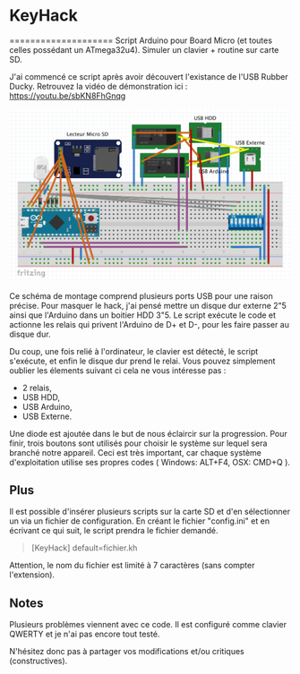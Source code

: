 # KeyHack
====================
Script Arduino pour Board Micro (et toutes celles possédant un ATmega32u4).
Simuler un clavier + routine sur carte SD.

J'ai commencé ce script après avoir découvert l'existance de l'USB Rubber Ducky.
Retrouvez la vidéo de démonstration ici : https://youtu.be/sbKN8FhGnqg

![Schéma du montage](/small.png?raw=true "Schéma du montage")

Ce schéma de montage comprend plusieurs ports USB pour une raison précise.
Pour masquer le hack, j'ai pensé mettre un disque dur externe 2"5 ainsi que l'Arduino dans un boitier HDD 3"5.
Le script exécute le code et actionne les relais qui privent l'Arduino de D+ et D-, pour les faire passer au disque dur.

Du coup, une fois relié à l'ordinateur, le clavier est détecté, le script s'exécute, et enfin le disque dur prend le relai.
Vous pouvez simplement oublier les élements suivant ci cela ne vous intéresse pas :
 - 2 relais,
 - USB HDD,
 - USB Arduino,
 - USB Externe.

Une diode est ajoutée dans le but de nous éclaircir sur la progression.
Pour finir, trois boutons sont utilisés pour choisir le système sur lequel sera branché notre appareil.
Ceci est très important, car chaque système d'exploitation utilise ses propres codes ( Windows: ALT+F4, OSX: CMD+Q ).

## Plus

Il est possible d'insérer plusieurs scripts sur la carte SD et d'en sélectionner un via un fichier de configuration.
En créant le fichier "config.ini" et en écrivant ce qui suit, le script prendra le fichier demandé.

>[KeyHack]
>default=fichier.kh

Attention, le nom du fichier est limité à 7 caractères (sans compter l'extension).

## Notes

Plusieurs problèmes viennent avec ce code.
Il est configuré comme clavier QWERTY et je n'ai pas encore tout testé.

N'hésitez donc pas à partager vos modifications et/ou critiques (constructives).
